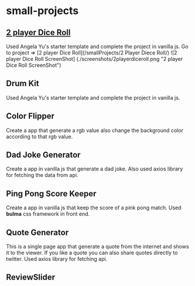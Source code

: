 # small-projects

## [2 player Dice Roll](smallProjects/2%20Player%20Diece%20Roll)
Used Angela Yu's starter template and complete the project in vanilla js.
 Go to project => [2 player Dice Roll](/smallProjects/2 Player Diece Roll/)
![2 player Dice Roll ScreenShot]
(./screenshots/2playerdiceroll.png "2 player Dice Roll ScreenShot")
## Drum Kit
Used Angela Yu's starter template and complete the project in vanilla js.
## Color Flipper
Create a app that generate a rgb value also change the background color according to that rgb value.
## Dad Joke Generator
Create a app in vanilla js that generate a dad joke. Also used axios library for fetching the data from api.
## Ping Pong Score Keeper
Create a app in vanilla js that keep the score of a pink pong match. Used **bulma** css framework in front end.
## Quote Generator
 This is a single page app that generate a quote from the internet and shows it to the viewer. If you like a quote you can also share quotes directly to twitter. Used axios library for fetching api. 
## ReviewSlider
